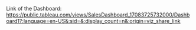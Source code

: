 Link of the Dashboard: https://public.tableau.com/views/SalesDashboard_17083725732000/Dashboard1?:language=en-US&:sid=&:display_count=n&:origin=viz_share_link
